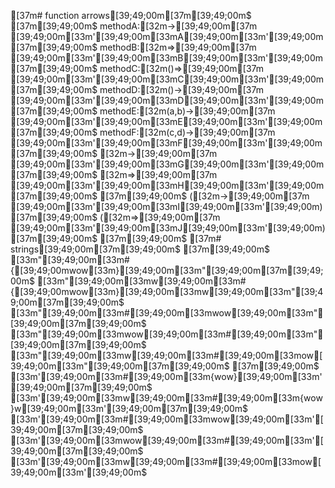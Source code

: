 [37m# function arrows[39;49;00m[37m[39;49;00m$
[37m[39;49;00m$
methodA:[32m->[39;49;00m[37m [39;49;00m[33m'[39;49;00m[33mA[39;49;00m[33m'[39;49;00m[37m[39;49;00m$
methodB:[32m=>[39;49;00m[37m [39;49;00m[33m'[39;49;00m[33mB[39;49;00m[33m'[39;49;00m[37m[39;49;00m$
methodC:[32m()=>[39;49;00m[37m [39;49;00m[33m'[39;49;00m[33mC[39;49;00m[33m'[39;49;00m[37m[39;49;00m$
methodD:[32m()->[39;49;00m[37m [39;49;00m[33m'[39;49;00m[33mD[39;49;00m[33m'[39;49;00m[37m[39;49;00m$
methodE:[32m(a,b)->[39;49;00m[37m [39;49;00m[33m'[39;49;00m[33mE[39;49;00m[33m'[39;49;00m[37m[39;49;00m$
methodF:[32m(c,d)->[39;49;00m[37m [39;49;00m[33m'[39;49;00m[33mF[39;49;00m[33m'[39;49;00m[37m[39;49;00m$
[32m->[39;49;00m[37m [39;49;00m[33m'[39;49;00m[33mG[39;49;00m[33m'[39;49;00m[37m[39;49;00m$
[32m=>[39;49;00m[37m [39;49;00m[33m'[39;49;00m[33mH[39;49;00m[33m'[39;49;00m[37m[39;49;00m$
[37m[39;49;00m$
([32m->[39;49;00m[37m [39;49;00m[33m'[39;49;00m[33mI[39;49;00m[33m'[39;49;00m)[37m[39;49;00m$
([32m=>[39;49;00m[37m [39;49;00m[33m'[39;49;00m[33mJ[39;49;00m[33m'[39;49;00m)[37m[39;49;00m$
[37m[39;49;00m$
[37m# strings[39;49;00m[37m[39;49;00m$
[37m[39;49;00m$
[33m"[39;49;00m[33m#{[39;49;00mwow[33m}[39;49;00m[33m"[39;49;00m[37m[39;49;00m$
[33m"[39;49;00m[33mw[39;49;00m[33m#{[39;49;00mwow[33m}[39;49;00m[33mw[39;49;00m[33m"[39;49;00m[37m[39;49;00m$
[33m"[39;49;00m[33m#[39;49;00m[33mwow[39;49;00m[33m"[39;49;00m[37m[39;49;00m$
[33m"[39;49;00m[33mwow[39;49;00m[33m#[39;49;00m[33m"[39;49;00m[37m[39;49;00m$
[33m"[39;49;00m[33mw[39;49;00m[33m#[39;49;00m[33mow[39;49;00m[33m"[39;49;00m[37m[39;49;00m$
[37m[39;49;00m$
[33m'[39;49;00m[33m#[39;49;00m[33m{wow}[39;49;00m[33m'[39;49;00m[37m[39;49;00m$
[33m'[39;49;00m[33mw[39;49;00m[33m#[39;49;00m[33m{wow}w[39;49;00m[33m'[39;49;00m[37m[39;49;00m$
[33m'[39;49;00m[33m#[39;49;00m[33mwow[39;49;00m[33m'[39;49;00m[37m[39;49;00m$
[33m'[39;49;00m[33mwow[39;49;00m[33m#[39;49;00m[33m'[39;49;00m[37m[39;49;00m$
[33m'[39;49;00m[33mw[39;49;00m[33m#[39;49;00m[33mow[39;49;00m[33m'[39;49;00m$
